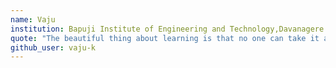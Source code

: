 ```yaml
---
name: Vaju
institution: Bapuji Institute of Engineering and Technology,Davanagere
quote: "The beautiful thing about learning is that no one can take it away from you"
github_user: vaju-k
---
```

